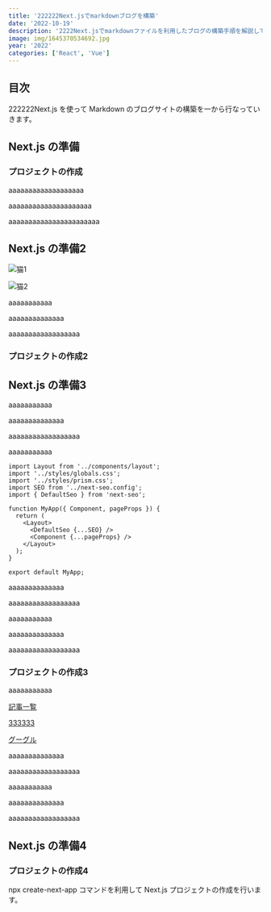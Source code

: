 ```yaml
---
title: '222222Next.jsでmarkdownブログを構築'
date: '2022-10-19'
description: '2222Next.jsでmarkdownファイルを利用したブログの構築手順を解説しています。'
image: img/1645370534692.jpg
year: '2022'
categories: ['React', 'Vue']
---
```


## 目次

222222Next.js を使って Markdown のブログサイトの構築を一から行なっていきます。

## Next.js の準備

### プロジェクトの作成
aaaaaaaaaaaaaaaaaaa

aaaaaaaaaaaaaaaaaaaaa

aaaaaaaaaaaaaaaaaaaaaaa

## Next.js の準備2

![猫1](/img/shutterstock_259729697.jpg)

![猫2](/img/neko1.jpeg)

aaaaaaaaaaa

aaaaaaaaaaaaaa

aaaaaaaaaaaaaaaaaa

### プロジェクトの作成2

## Next.js の準備3

aaaaaaaaaaa

aaaaaaaaaaaaaa

aaaaaaaaaaaaaaaaaa

aaaaaaaaaaa

```js[class="line-numbers"]
import Layout from '../components/layout';
import '../styles/globals.css';
import '../styles/prism.css';
import SEO from '../next-seo.config';
import { DefaultSeo } from 'next-seo';

function MyApp({ Component, pageProps }) {
  return (
    <Layout>
      <DefaultSeo {...SEO} />
      <Component {...pageProps} />
    </Layout>
  );
}

export default MyApp;
```

aaaaaaaaaaaaaa

aaaaaaaaaaaaaaaaaa

aaaaaaaaaaa

aaaaaaaaaaaaaa

aaaaaaaaaaaaaaaaaa

### プロジェクトの作成3

aaaaaaaaaaa

[記事一覧](/blog/search/all/all)

[333333](/blog/2022_0419)

[グーグル](https://www.google.co.jp/)

aaaaaaaaaaaaaa

aaaaaaaaaaaaaaaaaa

aaaaaaaaaaa

aaaaaaaaaaaaaa

aaaaaaaaaaaaaaaaaa

## Next.js の準備4

### プロジェクトの作成4

npx create-next-app コマンドを利用して Next.js プロジェクトの作成を行います。